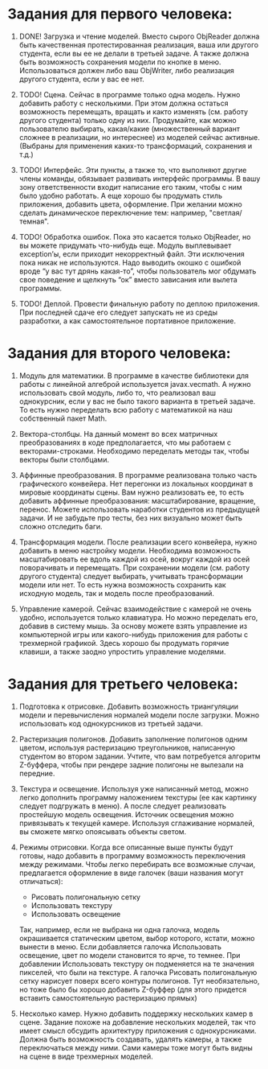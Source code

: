 # Задания для первого человека:


1. DONE! Загрузка и чтение моделей. Вместо сырого ObjReader должна быть качественная протестированная реализация, 
ваша или другого студента, если вы ее не делали в третьей задаче. А также должна быть возможность сохранения модели 
по кнопке в меню. Использоваться должен либо ваш ObjWriter, либо реализация другого студента, если у вас ее нет.

2. TODO! Сцена. Сейчас в программе только одна модель. Нужно добавить работу с несколькими. 
При этом должна остаться возможность перемещать, вращать и както изменять (см. работу другого студента) 
только одну из них. Продумайте, как можно пользователю выбирать, какая/какие (множественный вариант сложнее в 
реализации, но интереснее) из моделей сейчас активные. 
(Выбраны для применения каких-то трансформаций, сохранения и т.д.)

3. TODO! Интерфейс. Эти пункты, а также то, что выполняют другие члены команды, обязывает развивать интерфейс программы. 
В вашу зону ответственности входит написание его таким, чтобы с ним было удобно работать. 
А еще хорошо бы продумать стиль приложения, добавить цвета, оформление. 
При желании можно сделать динамическое переключение тем: например, "светлая/темная".

4. TODO! Обработка ошибок. Пока это касается только ObjReader, но вы можете придумать что-нибудь еще. 
Модуль выплевывает exception’ы, если приходит некорректный файл. Эти исключения пока никак не используются. 
Надо выводить окошко с ошибкой вроде “у вас тут дрянь какая-то”, 
чтобы пользователь мог обдумать свое поведение и щелкнуть “ок” вместо зависания или вылета программы.

5. TODO! Деплой. Провести финальную работу по деплою приложения. 
При последней сдаче его следует запускать не из среды разработки, а как самостоятельное портативное приложение.


# Задания для второго человека:

1. Модуль для математики. В программе в качестве библиотеки для работы с линейной алгеброй используется javax.vecmath. 
А нужно использовать свой модуль, либо то, что реализовал ваш однокурсник, 
если у вас не было такого варианта в третьей задаче. 
То есть нужно переделать всю работу с математикой на наш собственный пакет Math. 

2. Вектора-столбцы. На данный момент во всех матричных преобразованиях в коде предполагается, 
что мы работаем с векторами-строками. Необходимо переделать методы так, чтобы векторы были столбцами.

3. Аффинные преобразования. В программе реализована только часть графического конвейера. 
Нет перегонки из локальных координат в мировые координаты сцены. Вам нужно реализовать ее, 
то есть добавить аффинные преобразования: масштабирование, вращение, перенос. 
Можете использовать наработки студентов из предыдущей задачи. И не забудьте про тесты, 
без них визуально может быть сложно отследить баги.

4. Трансформация модели. После реализации всего конвейера, нужно добавить в меню настройку модели. 
Необходима возможность масштабировать ее вдоль каждой из осей, вокруг каждой из осей поворачивать и перемещать. 
При сохранении модели (см. работу другого студента) следует выбирать, учитывать трансформации модели или нет. 
То есть нужна возможность сохранить как исходную модель, так и модель после преобразований. 

5. Управление камерой. Сейчас взаимодействие с камерой не очень удобно, используется только клавиатура. 
Но можно переделать его, добавив в систему мышь. 
За основу можете взять управление из компьютерной игры или какого-нибудь приложения для работы с трехмерной графикой. 
Здесь хорошо бы продумать горячие клавиши, а также заодно упростить управление моделями.


# Задания для третьего человека:

1. Подготовка к отрисовке. Добавить возможность триангуляции модели и перевычисления нормалей модели после загрузки. 
Можно использовать код однокурсников из третьей задачи. 

2. Растеризация полигонов. Добавить заполнение полигонов одним цветом, используя растеризацию треугольников, 
написанную студентом во втором задании. Учтите, что вам потребуется алгоритм Z-буффера, 
чтобы при рендере задние полигоны не вылезали на передние.

3. Текстура и освещение. Используя уже написанный метод, 
можно легко дополнить программу наложением текстуры (ее как картинку следует подгружать в меню). 
А после следует реализовать простейшую модель освещения. Источник освещения можно привязывать к текущей камере. 
Используя сглаживание нормалей, вы сможете мягко опоясывать объекты светом. 

4. Режимы отрисовки. Когда все описанные выше пункты будут готовы, 
надо добавить в программу возможность переключения между режимами. Чтобы легко перебирать все возможные случаи, 
предлагается оформление в виде галочек (ваши названия могут отличаться):
   * Рисовать полигональную сетку
   * Использовать текстуру
   * Использовать освещение 
   
    Так, например, если не выбрана ни одна галочка, модель окрашивается статическим цветом, 
    выбор которого, кстати, можно вынести в меню. Если добавляется галочка Использовать освещение, 
    цвет по модели становится то ярче, то темнее. При добавлении Использовать текстуру он подменяется на те значения пикселей, 
    что были на текстуре. А галочка Рисовать полигональную сетку нарисует поверх всего контуры полигонов. 
    Тут необязательно, но тоже было бы хорошо добавить Z-буффер (для этого придется вставить самостоятельную растеризацию прямых)

5. Несколько камер. Нужно добавить поддержку нескольких камер в сцене. Задание похоже на добавление нескольких моделей, 
так что имеет смысл обсудить архитектуру приложения с однокурсниками. Должна быть возможность создавать, 
удалять камеры, а также переключаться между ними. Сами камеры тоже могут быть видны на сцене в виде трехмерных моделей.